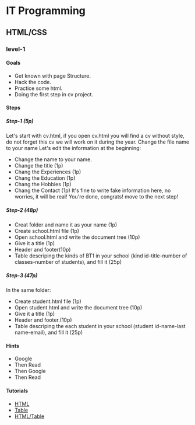 # IT Programming

## HTML/CSS

### level-1


#### Goals
- Get known with page Structure.
- Hack the code.
- Practice some html.
- Doing the first step in cv project.

#### Steps

##### Step-1 (5p)
Let's start with cv.html, if you open cv.html you will find a cv without style, do not forget this cv we will work on it during the year.
Change the file name to your name
Let's edit the information at the beginning:
- Change the name to your name.
- Change the title (1p)
- Chang the Experiences (1p)
- Chang the Education (1p)
- Chang the Hobbies (1p)
- Chang the Contact (1p)
It's fine to write fake information here, no worries, it will be real!
You're done, congrats! move to the next step!

##### Step-2 (48p)
- Creat folder and name it as your name (1p)
- Create school.html file (1p)
- Open school.html and write the document tree (10p)
- Give it a title (1p)
- Header and footer(10p)
- Table descriping the kinds of BT1 in your school (kind id-title-number of classes-number of students), and fill it (25p)

##### Step-3 (47p)
In the same folder:
- Create student.html file (1p)
- Open student.html and write the document tree (10p)
- Give it a title (1p)
- Header and footer.(10p)
- Table descriping the each student in your school (student id-name-last name-email), and fill it (25p)


#### Hints
- Google
- Then Read
- Then Google
- Then Read

#### Tutorials
- [HTML](https://www.w3schools.com/html/html_elements.asp)
- [Table](https://www.w3schools.com/html/html_tables.asp)
- [HTML/Table](https://www.freecodecamp.org/learn/)
	

